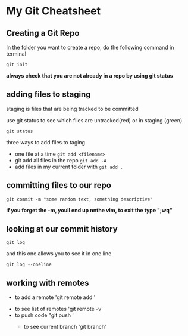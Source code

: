 # My Git Cheatsheet
<!-- one hashtag = h1, two hashtags = h2 etc.... githib trats this as server treats index html -->

## Creating a Git Repo

In the folder you want to create a repo, do the following command in terminal

<!-- three backticks to make it look like code -->

```
git init
```


**always check that you are not already in a repo by using git status**

## adding files to staging

staging is files that are being tracked to be committed

use git status to see which files are untracked(red) or in staging (green)

```
git status
```

three ways to add files to taging 
- one file at a time `git add <filename>`
- git add all files in the repo `git add -A`
- add files in my current folder with `git add .`

<!-- add sudo before if it says permission denied (overrides) -->

## committing files to our repo

```
git commit -m "some random text, something descriptive"
```

**if you forget the -m, youll end up nnthe vim, to exit the type ";wq"**

## looking at our commit history

```
git log
```

and this one allows you to see it in one line

```
git log --oneline
```


## working with remotes

- to add a remote 'git remote add <name> <url>'

<!-- dont actually <> its just the style of notes
and "name" is what ever you want it to be.. often "origin" -->

- to see list of remotes 'git remote -v'
- to push code "git push <remoteName> <branchName>'
    - to see current branch 'git branch'

<!-- basically name in "remote name" is "name" listed above.... and the "branch name" is what you find when you input "git branch" -->

<!-- steps to commit
1) git add .
2) git commit -m "description"
3) git push <remoteName> <branchName> -->

<!-- USE SUDO!! IF PERMMISSION DENIED -->